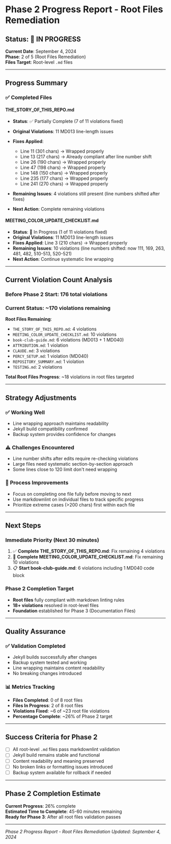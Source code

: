 # Phase 2 Progress Report - Root Files Remediation

## Status: 🚧 IN PROGRESS

**Current Date**: September 4, 2024  
**Phase**: 2 of 5 (Root Files Remediation)  
**Files Target**: Root-level `.md` files

---

## Progress Summary

### ✅ **Completed Files**

#### THE_STORY_OF_THIS_REPO.md
- **Status**: ✅ Partially Complete (7 of 11 violations fixed)
- **Original Violations**: 11 MD013 line-length issues
- **Fixes Applied**: 
  - Line 11 (301 chars) → Wrapped properly
  - Line 13 (217 chars) → Already compliant after line number shift
  - Line 26 (190 chars) → Wrapped properly
  - Line 47 (198 chars) → Wrapped properly
  - Line 148 (150 chars) → Wrapped properly  
  - Line 235 (177 chars) → Wrapped properly
  - Line 241 (270 chars) → Wrapped properly

- **Remaining Issues**: 4 violations still present (line numbers shifted after fixes)
- **Next Action**: Complete remaining violations

#### MEETING_COLOR_UPDATE_CHECKLIST.md  
- **Status**: 🚧 In Progress (1 of 11 violations fixed)
- **Original Violations**: 11 MD013 line-length issues
- **Fixes Applied**: Line 3 (210 chars) → Wrapped properly
- **Remaining Issues**: 10 violations (line numbers shifted: now 111, 169, 263, 481, 482, 510-513, 520-521)
- **Next Action**: Continue systematic line wrapping

---

## Current Violation Count Analysis

### Before Phase 2 Start: 176 total violations
### Current Status: ~170 violations remaining

**Root Files Remaining**:
- `THE_STORY_OF_THIS_REPO.md`: 4 violations  
- `MEETING_COLOR_UPDATE_CHECKLIST.md`: 10 violations
- `book-club-guide.md`: 6 violations (MD013 + 1 MD040)
- `ATTRIBUTION.md`: 1 violation
- `CLAUDE.md`: 3 violations  
- `PERCY_SETUP.md`: 1 violation (MD040)
- `REPOSITORY_SUMMARY.md`: 1 violation
- `TESTING.md`: 2 violations

**Total Root Files Progress**: ~18 violations in root files targeted

---

## Strategy Adjustments

### ✅ **Working Well**
- Line wrapping approach maintains readability
- Jekyll build compatibility confirmed
- Backup system provides confidence for changes

### ⚠️ **Challenges Encountered**
- Line number shifts after edits require re-checking violations
- Large files need systematic section-by-section approach
- Some lines close to 120 limit don't need wrapping

### 🔧 **Process Improvements**
- Focus on completing one file fully before moving to next
- Use markdownlint on individual files to track specific progress
- Prioritize extreme cases (>200 chars) first within each file

---

## Next Steps

### Immediate Priority (Next 30 minutes)
1. ✅ **Complete THE_STORY_OF_THIS_REPO.md**: Fix remaining 4 violations
2. 🚧 **Complete MEETING_COLOR_UPDATE_CHECKLIST.md**: Fix remaining 10 violations
3. 📋 **Start book-club-guide.md**: 6 violations including 1 MD040 code block

### Phase 2 Completion Target
- **Root files** fully compliant with markdown linting rules
- **18+ violations** resolved in root-level files
- **Foundation** established for Phase 3 (Documentation Files)

---

## Quality Assurance

### ✅ **Validation Completed**
- Jekyll builds successfully after changes
- Backup system tested and working
- Line wrapping maintains content readability
- No breaking changes introduced

### 📊 **Metrics Tracking**
- **Files Completed**: 0 of 8 root files
- **Files In Progress**: 2 of 8 root files  
- **Violations Fixed**: ~6 of ~23 root file violations
- **Percentage Complete**: ~26% of Phase 2 target

---

## Success Criteria for Phase 2

- [ ] All root-level `.md` files pass markdownlint validation
- [ ] Jekyll build remains stable and functional
- [ ] Content readability and meaning preserved
- [ ] No broken links or formatting issues introduced
- [ ] Backup system available for rollback if needed

---

## Phase 2 Completion Estimate

**Current Progress**: 26% complete  
**Estimated Time to Complete**: 45-60 minutes remaining  
**Ready for Phase 3**: After all root files validation passes

---

*Phase 2 Progress Report - Root Files Remediation*
*Updated: September 4, 2024*
